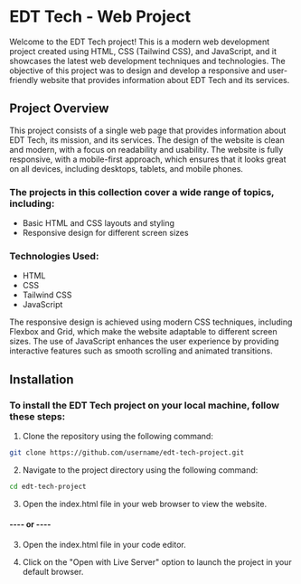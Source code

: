 # EDT Tech - Web Project


Welcome to the EDT Tech project! This is a modern web development project created using HTML, CSS (Tailwind CSS), and JavaScript, and it showcases the latest web development techniques and technologies. The objective of this project was to design and develop a responsive and user-friendly website that provides information about EDT Tech and its services.

## Project Overview


This project consists of a single web page that provides information about EDT Tech, its mission, and its services. The design of the website is clean and modern, with a focus on readability and usability. The website is fully responsive, with a mobile-first approach, which ensures that it looks great on all devices, including desktops, tablets, and mobile phones.


### The projects in this collection cover a wide range of topics, including:

- Basic HTML and CSS layouts and styling
- Responsive design for different screen sizes

### Technologies Used:

- HTML
- CSS
- Tailwind CSS
- JavaScript

The responsive design is achieved using modern CSS techniques, including Flexbox and Grid, which make the website adaptable to different screen sizes. The use of JavaScript enhances the user experience by providing interactive features such as smooth scrolling and animated transitions.

## Installation

### To install the EDT Tech project on your local machine, follow these steps:
1. Clone the repository using the following command:
```                                                 bash
git clone https://github.com/username/edt-tech-project.git
```
2. Navigate to the project directory using the following command:
```                                                 bash
cd edt-tech-project
```
3. Open the index.html file in your web browser to view the website.

#### ---- or ----

3. Open the index.html file in your code editor.

4. Click on the "Open with Live Server" option to launch the project in your default browser.


